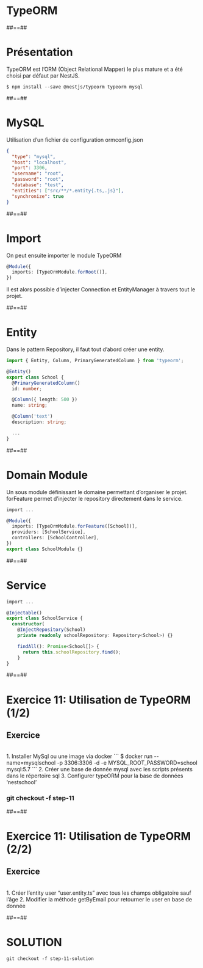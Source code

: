 <!-- .slide: class="transition " -->

# TypeORM

##==##
<!-- .slide: class="with-code" -->

# Présentation
TypeORM est l’ORM (Object Relational Mapper) le plus mature et a été choisi par défaut par NestJS.

```shell
$ npm install --save @nestjs/typeorm typeorm mysql
```
<!-- .slide: class="big-code" -->

##==##
<!-- .slide: class="with-code" -->

# MySQL
Utilisation d’un fichier de configuration ormconfig.json

```json
{
  "type": "mysql",
  "host": "localhost",
  "port": 3306,
  "username": "root",
  "password": "root",
  "database": "test",
  "entities": ["src/**/*.entity{.ts,.js}"],
  "synchronize": true
}
```
<!-- .slide: class="big-code" -->

##==##
<!-- .slide: class="with-code" -->

# Import

On peut ensuite importer le module TypeORM
```typescript
@Module({
  imports: [TypeOrmModule.forRoot()],
})

```
Il est alors possible d’injecter Connection et EntityManager à travers tout le projet.
<!-- .slide: class="big-code" -->

##==##
<!-- .slide: class="with-code" -->

# Entity
Dans le pattern Repository, il faut tout d’abord créer une entity.

```typescript
import { Entity, Column, PrimaryGeneratedColumn } from 'typeorm';

@Entity()
export class School {
  @PrimaryGeneratedColumn()
  id: number;

  @Column({ length: 500 })
  name: string;

  @Column('text')
  description: string;

  ...
}
```
<!-- .slide: class="big-code" -->

##==##
<!-- .slide: class="with-code" -->

# Domain Module
Un sous module définissant le domaine permettant d’organiser le projet. forFeature permet d’injecter le repository directement dans le service.

```typescript
import ...

@Module({
  imports: [TypeOrmModule.forFeature([School])],
  providers: [SchoolService],
  controllers: [SchoolController],
})
export class SchoolModule {}
```
<!-- .slide: class="big-code" -->


##==##
<!-- .slide: class="with-code" -->

# Service
```typescript
import ...

@Injectable()
export class SchoolService {
  constructor(
    @InjectRepository(School)
    private readonly schoolRepository: Repository<School>) {}

    findAll(): Promise<School[]> {
      return this.schoolRepository.find();
    }
}
```
<!-- .slide: class="big-code" -->


##==##
<!-- .slide: class="exercice sfeir-bg-pink" -->

# Exercice 11: Utilisation de TypeORM (1/2)
## Exercice

<br>
1. Installer MySql ou une image via docker
   ```
    $ docker run --name=mysqlschool -p 3306:3306 -d -e MYSQL_ROOT_PASSWORD=school mysql:5.7
  ```
2. Créer une base de donnée mysql avec les scripts présents dans le répertoire sql
3. Configurer typeORM pour la base de données ‘nestschool’
<br>

### git checkout -f step-11

##==##
<!-- .slide: class="exercice sfeir-bg-pink" -->

# Exercice 11: Utilisation de TypeORM (2/2)
## Exercice

<br>
1. Créer l’entity user “user.entity.ts” avec tous les champs obligatoire sauf l’âge
2. Modifier la méthode getByEmail pour retourner le user en base de donnée
<br>

##==##
<!-- .slide: class="with-code" -->

# SOLUTION
```git checkout -f step-11-solution```
<!-- .element: class="full-center" -->
